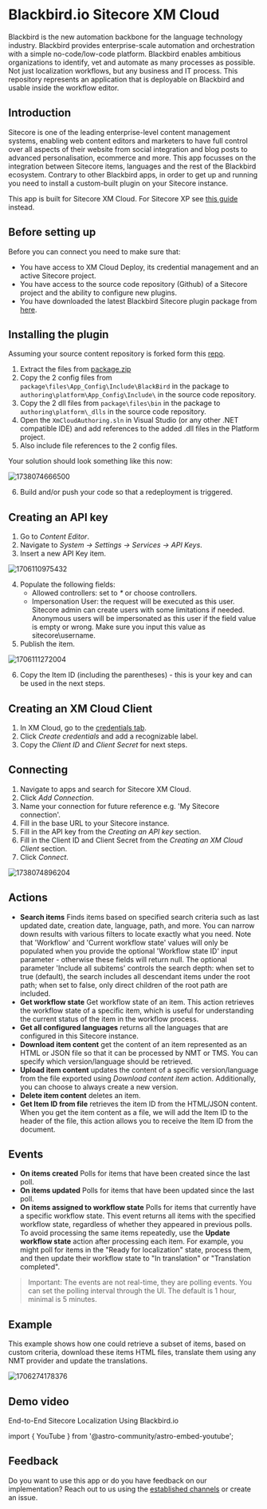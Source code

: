 # Blackbird.io Sitecore XM Cloud

Blackbird is the new automation backbone for the language technology industry. Blackbird provides enterprise-scale automation and orchestration with a simple no-code/low-code platform. Blackbird enables ambitious organizations to identify, vet and automate as many processes as possible. Not just localization workflows, but any business and IT process. This repository represents an application that is deployable on Blackbird and usable inside the workflow editor.

## Introduction

<!-- begin docs -->

Sitecore is one of the leading enterprise-level content management systems, enabling web content editors and marketers to have full control over all aspects of their website from social integration and blog posts to advanced personalisation, ecommerce and more. This app focusses on the integration between Sitecore items, languages and the rest of the Blackbird ecosystem. Contrary to other Blackbird apps, in order to get up and running you need to install a custom-built plugin on your Sitecore instance.

This app is built for Sitecore XM Cloud. For Sitecore XP see [this guide](https://docs.blackbird.io/apps/sitecore-xp/) instead.

## Before setting up

Before you can connect you need to make sure that:

- You have access to XM Cloud Deploy, its credential management and an active Sitecore project.
- You have access to the source code repository (Github) of a Sitecore project and the ability to configure new plugins.
- You have downloaded the latest Blackbird Sitecore plugin package from [here](https://docs.blackbird.io/sitecore/package.zip).

## Installing the plugin

Assuming your source content repository is forked form this [repo](https://github.com/sitecorelabs/xmcloud-foundation-head).

1. Extract the files from [package.zip](https://docs.blackbird.io/sitecore/package.zip)
2. Copy the 2 config files from `package\files\App_Config\Include\BlackBird` in the package to `authoring\platform\App_Config\Include\` in the source code repository.
3. Copy the 2 dll files from `package\files\bin` in the package to `authoring\platform\_dlls` in the source code repository.
4. Open the `XmCloudAuthoring.sln` in Visual Studio (or any other .NET compatible IDE) and add references to the added .dll files in the Platform project.
5. Also include file references to the 2 config files.

Your solution should look something like this now:

![1738074666500](image/README/1738074666500.png)

6. Build and/or push your code so that a redeployment is triggered.

## Creating an API key

1. Go to _Content Editor_.
2. Navigate to _System -> Settings -> Services -> API Keys_.
3. Insert a new API Key item.

![1706110975432](image/README/1706110975432.png)

4. Populate the following fields:
   - Allowed controllers: set to _\*_ or choose controllers.
   - Impersonation User: the request will be executed as this user. Sitecore admin can create users with some limitations if needed. Anonymous users will be impersonated as this user if the field value is empty or wrong. Make sure you input this value as sitecore\username.
5. Publish the item.

![1706111272004](image/README/1706111272004.png)

6. Copy the Item ID (including the parentheses) - this is your key and can be used in the next steps.

## Creating an XM Cloud Client

1. In XM Cloud, go to the [credentials tab](https://deploy.sitecorecloud.io/credentials).
2. Click _Create credentials_ and add a recognizable label.
3. Copy the _Client ID_ and _Client Secret_ for next steps.

## Connecting

1. Navigate to apps and search for Sitecore XM Cloud.
2. Click _Add Connection_.
3. Name your connection for future reference e.g. 'My Sitecore connection'.
4. Fill in the base URL to your Sitecore instance.
5. Fill in the API key from the _Creating an API key_ section.
6. Fill in the Client ID and Client Secret from the  _Creating an XM Cloud Client_ section.
7. Click _Connect_.

![1738074896204](image/README/1738074896204.png)

## Actions

- **Search items** Finds items based on specified search criteria such as last updated date, creation date, language, path, and more. You can narrow down results with various filters to locate exactly what you need. Note that 'Workflow' and 'Current workflow state' values will only be populated when you provide the optional 'Workflow state ID' input parameter - otherwise these fields will return null. The optional parameter 'Include all subitems' controls the search depth: when set to true (default), the search includes all descendant items under the root path; when set to false, only direct children of the root path are included.
- **Get workflow state** Get workflow state of an item. This action retrieves the workflow state of a specific item, which is useful for understanding the current status of the item in the workflow process.
- **Get all configured languages** returns all the languages that are configured in this Sitecore instance.
- **Download item content** get the content of an item represented as an HTML or JSON file so that it can be processed by NMT or TMS. You can specify which version/language should be retrieved.
- **Upload item content** updates the content of a specific version/language from the file exported using _Download content item_ action. Additionally, you can choose to always create a new version.
- **Delete item content** deletes an item.
- **Get Item ID from file** retrieves the item ID from the HTML/JSON content. When you get the item content as a file, we will add the Item ID to the header of the file, this action allows you to receive the Item ID from the document.

## Events

- **On items created** Polls for items that have been created since the last poll.
- **On items updated** Polls for items that have been updated since the last poll.
- **On items assigned to workflow state** Polls for items that currently have a specific workflow state. This event returns all items with the specified workflow state, regardless of whether they appeared in previous polls. To avoid processing the same items repeatedly, use the **Update workflow state** action after processing each item. For example, you might poll for items in the "Ready for localization" state, process them, and then update their workflow state to "In translation" or "Translation completed".

> Important: The events are not real-time, they are polling events. You can set the polling interval through the UI. The default is 1 hour, minimal is 5 minutes.

## Example

This example shows how one could retrieve a subset of items, based on custom criteria, download these items HTML files, translate them using any NMT provider and update the translations.

![1706274178376](image/README/1706274178376.png)

## Demo video

End-to-End Sitecore Localization Using Blackbird.io

import { YouTube } from '@astro-community/astro-embed-youtube';

<YouTube id="https://youtu.be/JES891sUrVk" />

## Feedback

Do you want to use this app or do you have feedback on our implementation? Reach out to us using the [established channels](https://www.blackbird.io/) or create an issue.

<!-- end docs -->

